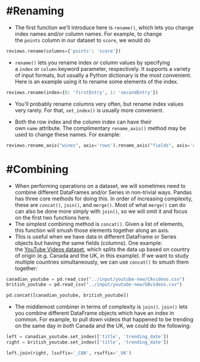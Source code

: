 
# #Renaming

- The first function we'll introduce here is `rename()`, which lets you change index names and/or column names. For example, to change the `points` column in our dataset to `score`, we would do
```python
reviews.rename(columns={'points': 'score'})
```

- `rename()` lets you rename index _or_ column values by specifying a `index` or `column` keyword parameter, respectively. It supports a variety of input formats, but usually a Python dictionary is the most convenient. Here is an example using it to rename some elements of the index.
```python
reviews.rename(index={0: 'firstEntry', 1: 'secondEntry'})
```

- You'll probably rename columns very often, but rename index values very rarely. For that, `set_index()` is usually more convenient.



- Both the row index and the column index can have their own `name` attribute. The complimentary `rename_axis()` method may be used to change these names. For example:
```python
reviews.rename_axis("wines", axis='rows').rename_axis("fields", axis='columns')
```

# #Combining 

- When performing operations on a dataset, we will sometimes need to combine different DataFrames and/or Series in non-trivial ways. Pandas has three core methods for doing this. In order of increasing complexity, these are `concat()`, `join()`, and `merge()`. Most of what `merge()` can do can also be done more simply with `join()`, so we will omit it and focus on the first two functions here.
- The simplest combining method is `concat()`. Given a list of elements, this function will smush those elements together along an axis.
- This is useful when we have data in different DataFrame or Series objects but having the same fields (columns). One example: the [YouTube Videos dataset](https://www.kaggle.com/datasnaek/youtube-new), which splits the data up based on country of origin (e.g. Canada and the UK, in this example). If we want to study multiple countries simultaneously, we can use `concat()` to smush them together:

```python
canadian_youtube = pd.read_csv("../input/youtube-new/CAvideos.csv")
british_youtube = pd.read_csv("../input/youtube-new/GBvideos.csv")

pd.concat([canadian_youtube, british_youtube])
```

- The middlemost combiner in terms of complexity is `join()`. `join()` lets you combine different DataFrame objects which have an index in common. For example, to pull down videos that happened to be trending on the same day in _both_ Canada and the UK, we could do the following:
```python
left = canadian_youtube.set_index(['title', 'trending_date'])
right = british_youtube.set_index(['title', 'trending_date'])

left.join(right, lsuffix='_CAN', rsuffix='_UK')
```

